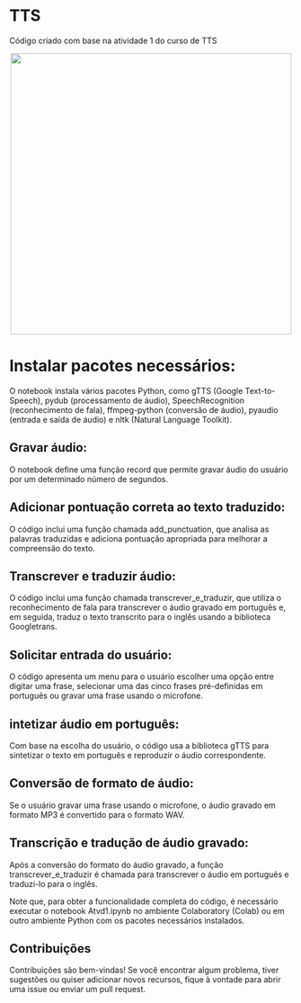 # TTS

Código criado com base na atividade 1 do curso de TTS

<p align="center"><img src="./Logo.png" width="500"></p>

# Instalar pacotes necessários:

O notebook instala vários pacotes Python, como gTTS (Google Text-to-Speech), pydub (processamento de áudio), SpeechRecognition (reconhecimento de fala), ffmpeg-python (conversão de áudio), pyaudio (entrada e saída de áudio) e nltk (Natural Language Toolkit).

## Gravar áudio: 

O notebook define uma função record que permite gravar áudio do usuário por um determinado número de segundos.

## Adicionar pontuação correta ao texto traduzido: 
O código inclui uma função chamada add_punctuation, que analisa as palavras traduzidas e adiciona pontuação apropriada para melhorar a compreensão do texto.

## Transcrever e traduzir áudio: 
O código inclui uma função chamada transcrever_e_traduzir, que utiliza o reconhecimento de fala para transcrever o áudio gravado em português e, em seguida, traduz o texto transcrito para o inglês usando a biblioteca Googletrans.

## Solicitar entrada do usuário: 
O código apresenta um menu para o usuário escolher uma opção entre digitar uma frase, selecionar uma das cinco frases pré-definidas em português ou gravar uma frase usando o microfone.

## intetizar áudio em português: 
Com base na escolha do usuário, o código usa a biblioteca gTTS para sintetizar o texto em português e reproduzir o áudio correspondente.

## Conversão de formato de áudio: 
Se o usuário gravar uma frase usando o microfone, o áudio gravado em formato MP3 é convertido para o formato WAV.

## Transcrição e tradução de áudio gravado:
Após a conversão do formato do áudio gravado, a função transcrever_e_traduzir é chamada para transcrever o áudio em português e traduzi-lo para o inglês.

Note que, para obter a funcionalidade completa do código, é necessário executar o notebook Atvd1.ipynb no ambiente Colaboratory (Colab) ou em outro ambiente Python com os pacotes necessários instalados.

## Contribuições

Contribuições são bem-vindas! Se você encontrar algum problema, tiver sugestões ou quiser adicionar novos recursos, fique à vontade para abrir uma issue ou enviar um pull request.
